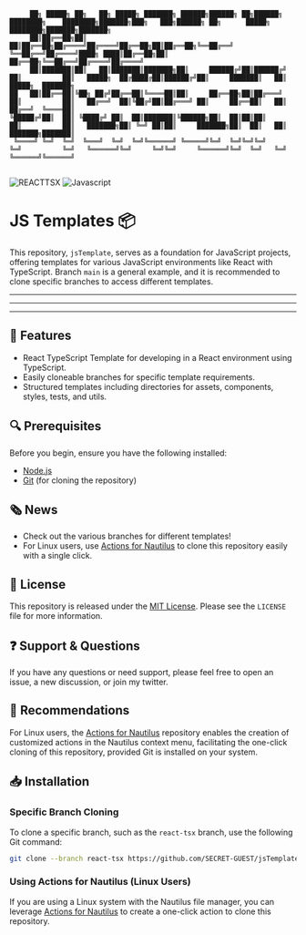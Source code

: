 
```
     ██╗ █████╗ ██╗   ██╗ █████╗ ███████╗ ██████╗██████╗ ██╗██████╗ ████████╗    ████████╗███████╗███╗   ███╗██████╗ ██╗      █████╗ ████████╗███████╗███████╗
     ██║██╔══██╗██║   ██║██╔══██╗██╔════╝██╔════╝██╔══██╗██║██╔══██╗╚══██╔══╝    ╚══██╔══╝██╔════╝████╗ ████║██╔══██╗██║     ██╔══██╗╚══██╔══╝██╔════╝██╔════╝
     ██║███████║██║   ██║███████║███████╗██║     ██████╔╝██║██████╔╝   ██║          ██║   █████╗  ██╔████╔██║██████╔╝██║     ███████║   ██║   █████╗  ███████╗
██   ██║██╔══██║╚██╗ ██╔╝██╔══██║╚════██║██║     ██╔══██╗██║██╔═══╝    ██║          ██║   ██╔══╝  ██║╚██╔╝██║██╔═══╝ ██║     ██╔══██║   ██║   ██╔══╝  ╚════██║
╚█████╔╝██║  ██║ ╚████╔╝ ██║  ██║███████║╚██████╗██║  ██║██║██║        ██║          ██║   ███████╗██║ ╚═╝ ██║██║     ███████╗██║  ██║   ██║   ███████╗███████║
 ╚════╝ ╚═╝  ╚═╝  ╚═══╝  ╚═╝  ╚═╝╚══════╝ ╚═════╝╚═╝  ╚═╝╚═╝╚═╝        ╚═╝          ╚═╝   ╚══════╝╚═╝     ╚═╝╚═╝     ╚══════╝╚═╝  ╚═╝   ╚═╝   ╚══════╝╚══════╝
                                                                                                                                                              
```
![REACTTSX](https://img.shields.io/badge/REACT-TYPESCRIPT-blue)
![Javascript](https://img.shields.io/badge/JAVASCRIPT-yellow)

# JS Templates 📦 

This repository, `jsTemplate`, serves as a foundation for JavaScript projects, offering templates for various JavaScript environments like React with TypeScript. Branch `main` is a general example, and it is recommended to clone specific branches to access different templates.

---
---
---


## 🌟 Features

- React TypeScript Template for developing in a React environment using TypeScript.
- Easily cloneable branches for specific template requirements.
- Structured templates including directories for assets, components, styles, tests, and utils.

## 🔍 Prerequisites

Before you begin, ensure you have the following installed:
- [Node.js](https://nodejs.org/)
- [Git](https://git-scm.com/) (for cloning the repository)

## 🗞️ News

- Check out the various branches for different templates! 
- For Linux users, use [Actions for Nautilus](https://github.com/SECRET-GUEST/actions-for-nautilus) to clone this repository easily with a single click.

## 📜 License

This repository is released under the [MIT License](LICENSE). Please see the `LICENSE` file for more information.

## ❓ Support & Questions

If you have any questions or need support, please feel free to open an issue, a new discussion, or join my twitter.

## 💎 Recommendations  

For Linux users, the [Actions for Nautilus](https://github.com/SECRET-GUEST/actions-for-nautilus) repository enables the creation of customized actions in the Nautilus context menu, facilitating the one-click cloning of this repository, provided Git is installed on your system.

## 📥 Installation

### Specific Branch Cloning 

To clone a specific branch, such as the `react-tsx` branch, use the following Git command:

```sh
git clone --branch react-tsx https://github.com/SECRET-GUEST/jsTemplate.git
```

### Using Actions for Nautilus (Linux Users)
If you are using a Linux system with the Nautilus file manager, you can leverage [Actions for Nautilus](https://github.com/SECRET-GUEST/actions-for-nautilus) to create a one-click action to clone this repository.
